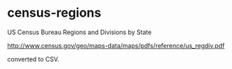 census-regions
==============

US Census Bureau Regions and Divisions by State

http://www.census.gov/geo/maps-data/maps/pdfs/reference/us_regdiv.pdf

converted to CSV.
